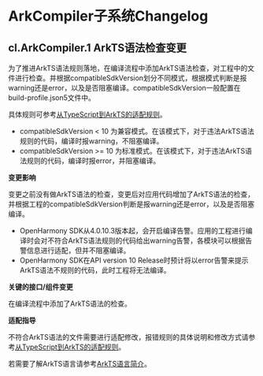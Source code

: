 # ArkCompiler子系统Changelog

## cl.ArkCompiler.1 ArkTS语法检查变更

为了推进ArkTS语法规则落地，在编译流程中添加ArkTS语法检查，对工程中的文件进行检查。并根据compatibleSdkVersion划分不同模式，根据模式判断是报warning还是error，以及是否阻塞编译。compatibleSdkVersion一般配置在build-profile.json5文件中。

具体规则可参考[从TypeScript到ArkTS的适配规则](../../../application-dev/quick-start/typescript-to-arkts-migration-guide.md)。

  - compatibleSdkVersion < 10 为兼容模式。在该模式下，对于违法ArkTS语法规则的代码，编译时报warning，不阻塞编译。
  - compatibleSdkVersion >= 10 为标准模式。在该模式下，对于违法ArkTS语法规则的代码，编译时报error，并阻塞编译。

**变更影响**

变更之前没有做ArkTS语法的检查，变更后对应用代码增加了ArkTS语法的检查，并根据工程的compatibleSdkVersion判断是报warning还是error，以及是否阻塞编译。

  - OpenHarmony SDK从4.0.10.3版本起，会开启编译告警。应用的工程进行编译时会对不符合ArkTS语法规则的代码给出warning告警，各模块可以根据告警信息进行适配，但并不阻塞编译。
  - OpenHarmony SDK在API version 10 Release时预计将以error告警来提示ArkTS语法不规则的代码，此时工程将无法编译。

**关键的接口/组件变更**

在编译流程中添加了ArkTS语法的检查。

**适配指导**

不符合ArkTS语法的文件需要进行适配修改，报错规则的具体说明和修改方式请参考[从TypeScript到ArkTS的适配规则](../../../application-dev/quick-start/typescript-to-arkts-migration-guide.md)。

若需要了解ArkTS语言请参考[ArkTS语言简介](../../../application-dev/quick-start/introduction-to-arkts.md)。